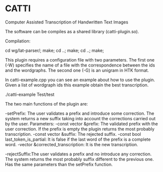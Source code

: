 # CATTI
Computer Assisted Transcription of Handwritten Text Images

The software can be compiles as a shared library (catti-plugin.so). 

Compilation:

cd wg/lat-parser/;
make;
cd ..;
make;
cd ..;
make;

This plugin requires a configuration file with two parameters. The first one (-W) specifies the name of a file with the correspondence between the ids and the wordgraphs. The second one (-G) is an unigram in HTK format. 

In catti-example.cpp you can see an example about how to use the plugin. Given a list of wordgraph ids this example obtain the best transcription.

./catti-example Test/test

The two main functions of the plugin are:

-setPrefix: The user validates a prefix and introduce some correction. The system returns a new suffix taking into account the corrections carried out by the user.
Parameters:
           -const vector<string> &prefix: The validated prefix with the user correction. If the prefix is empty the plugin returns the most probably transcription.
           -const vector<string> &suffix: The rejected suffix.
           -const bool last_token_is_partial: It is false if the last word of the prefix is a complete word.
           -vector<string> &corrected_transcription: It is the new transcription.

-rejectSuffix:The user validates a prefix and no introduce any correction. The system returns the most probably suffix different to the previous one. Has the same parameters than the setPrefix function. 
